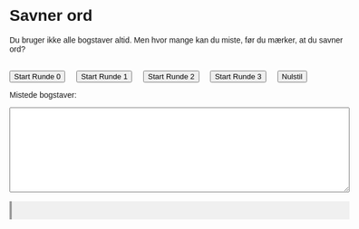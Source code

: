 <html lang="da">
<head>
  <meta charset="UTF-8">
  <title>Savner ord</title>
  <style>
    body {
      font-family: sans-serif;
      max-width: 600px;
      margin: 2rem auto;
      padding: 1rem;
    }
    textarea {
      width: 100%;
      height: 150px;
      font-size: 1.2rem;
    }
    .mistede {
      font-weight: bold;
      color: darkred;
    }
    button {
      margin-right: 1rem;
      margin-top: 1rem;
    }
    .sporgsmal {
      margin-top: 1rem;
      background-color: #f0f0f0;
      padding: 1rem;
      border-left: 4px solid #999;
    }
  </style>
</head>
<body>
  <h1>Savner ord</h1>
  <p>Du bruger ikke alle bogstaver altid. Men hvor mange kan du miste, før du mærker, at du savner ord?</p>

  <div>
    <button onclick="setRound(0)">Start Runde 0</button>
    <button onclick="setRound(1)">Start Runde 1</button>
    <button onclick="setRound(2)">Start Runde 2</button>
    <button onclick="setRound(3)">Start Runde 3</button>
    <button onclick="resetGame()">Nulstil</button>
  </div>

  <p>Mistede bogstaver: <span id="forbudteBogstaver" class="mistede"></span></p>
  <textarea id="tekstfelt" oninput="checkInput(event)"></textarea>

  <div id="sporgsmaalsboks" class="sporgsmal"></div>

  <script>
    const tekstfelt = document.getElementById("tekstfelt");
    const forbudtEl = document.getElementById("forbudteBogstaver");
    const sporgsmaalBox = document.getElementById("sporgsmaalsboks");

    let forbudte = [];

    const runder = {
      0: [],
      1: ["Z", "Q", "W", "X"],
      2: ["Z", "Q", "W", "X", "G", "B", "J", "Å"],
      3: ["Z", "Q", "W", "X", "G", "B", "J", "Å", "D", "M", "K", "U"]
    };

    const sporgsmaal = {
      0: "Skriv en beskrivelse af noget, du holder af i naturen. Hvorfor betyder det noget for dig?",
      1: "Skriv samme tekst igen. Hvad begynder at føles besværligt? Hvilke ord må du ændre eller opgive?",
      2: "Skriv nu noget om, hvorfor nogle ting i naturen virker uvigtige – men måske ikke er det. Hvad mangler du nu i sproget?",
      3: "Skriv en refleksion: Hvordan hænger det, du oplever her, sammen med natur, tab og kompleksitet?"
    };

    function setRound(runde) {
      forbudte = runder[runde];
      forbudtEl.textContent = forbudte.length ? forbudte.join(", ") : "Ingen";
      tekstfelt.value = "";
      tekstfelt.focus();
      sporgsmaalBox.textContent = sporgsmaal[runde];
    }

    function resetGame() {
      forbudte = [];
      forbudtEl.textContent = "";
      tekstfelt.value = "";
      tekstfelt.focus();
      sporgsmaalBox.textContent = "";
    }

    function checkInput(event) {
      let nyTekst = "";
      for (let i = 0; i < tekstfelt.value.length; i++) {
        const tegn = tekstfelt.value[i];
        if (!forbudte.includes(tegn.toUpperCase())) {
          nyTekst += tegn;
        }
      }
      tekstfelt.value = nyTekst;
    }
  </script>
</body>
</html>
